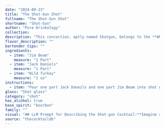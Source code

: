 ```yaml
---
date: "2024-09-23"
title: "The Shot-Gun Shot"
fullname: "The Shot-Gun Shot"
shortname: "Shot-Gun"
author: "Pure Drinkology"
collection:
description: "This concoction, aptly named Shotgun, belongs to the **Whiskey Blend** family, a classic category known for combining different whiskey expressions.  Its origin likely hails from the **American South**, a region synonymous with hearty whiskey and unpretentious drinking. "
flavor_description: ""
bartender_tips: ""
ingredients:
  - item: "Jim Beam"
    measure: "1 Part"
  - item: "Jack Daniels"
    measure: "1 Part"
  - item: "Wild Turkey"
    measure: "1 oz"
instructions:
  - item: "Pour one part Jack Daneils and one part Jim Beam into shot glass then float Wild Turkey on top."
glass: "Shot glass"
category: "shot"
has_alcohol: true
base_spirit: "bourbon"
family: ""
visual: "## LLM Prompt for Describing the Shot-gun Cocktail:**Imagine a shot glass filled with a deep amber liquid, its color a rich blend of honey and oak.  The surface shimmers with a slight oily sheen, catching the light and reflecting a thousand tiny rainbows.  Beneath the surface, subtle swirls of brown and gold dance, hinting at the complex interplay of flavors within.  The aroma is potent, a heady mix of vanilla, caramel, and spice, with a hint of smokiness lingering in the air.  Describe the visual and olfactory experience of this cocktail, paying close attention to the specific nuances of each component (Jim Beam, Jack Daniels, Wild Turkey) as they contribute to the overall appearance and aroma. ** "
source: "thecocktaildb"
---
```


